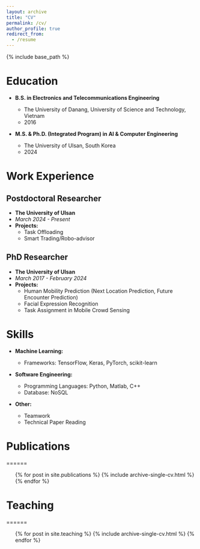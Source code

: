 ```yaml
---
layout: archive
title: "CV"
permalink: /cv/
author_profile: true
redirect_from:
  - /resume
---
```


{% include base_path %}

# Education

* **B.S. in Electronics and Telecommunications Engineering**
  * The University of Danang, University of Science and Technology, Vietnam
  * 2016

* **M.S. & Ph.D. (Integrated Program) in AI & Computer Engineering**
  * The University of Ulsan, South Korea
  * 2024

# Work Experience

## Postdoctoral Researcher
* **The University of Ulsan**
* *March 2024 - Present*
* **Projects:**
  * Task Offloading
  * Smart Trading/Robo-advisor

## PhD Researcher
* **The University of Ulsan**
* *March 2017 - February 2024*
* **Projects:**
  * Human Mobility Prediction (Next Location Prediction, Future Encounter Prediction)
  * Facial Expression Recognition
  * Task Assignment in Mobile Crowd Sensing

# Skills

* **Machine Learning:**
  * Frameworks: TensorFlow, Keras, PyTorch, scikit-learn

* **Software Engineering:**
  * Programming Languages: Python, Matlab, C++
  * Database: NoSQL

* **Other:**
  * Teamwork
  * Technical Paper Reading
  
# Publications
======
  <ul>{% for post in site.publications %}
    {% include archive-single-cv.html %}
  {% endfor %}</ul>
  
# Teaching
======
  <ul>{% for post in site.teaching %}
    {% include archive-single-cv.html %}
  {% endfor %}</ul>
